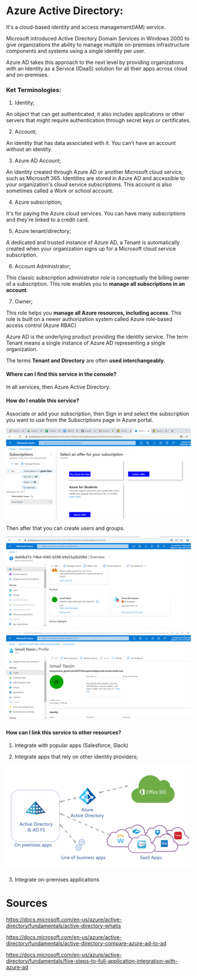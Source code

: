  # Azure Active Directory:

It's a cloud-based identity and access management(IAM) service.

Microsoft introduced Active Directory Domain Services in Windows 2000 to give organizations the ability to manage multiple on-premises infrastructure components and systems using a single identity per user.

Azure AD takes this approach to the next level by providing organizations with an Identity as a Service (IDaaS) solution for all their apps across cloud and on-premises.

 ### Ket Terminologies:

 
 1. Identity;
 
An object that can get authenticated, it also includes applications or other servers that might require authentication through secret keys or certificates.

2. Account;

An identity that has data associated with it. You can't have an account without an identity.


3. Azure AD Account;

An identity created through Azure AD or another Microsoft cloud service, such as Microsoft 365. Identities are stored in Azure AD and accessible to your organization's cloud service subscriptions. This account is also sometimes called a Work or school account.

4. Azure subscription;

It's for paying the Azure cloud services. You can have many subscriptions and they're linked to a credit card.

5. Azure tenant/directory; 

A dedicated and trusted instance of Azure AD, a Tenant is automatically created when your organization signs up for a Microsoft cloud service subscription.


6. Account Administrator;

This classic subscription administrator role is conceptually the billing owner of a subscription. This role enables you to **manage all subscriptions in an account**.

7. Owner;

This role helps you **manage all Azure resources, including access**. This role is built on a newer authorization system called Azure role-based access control (Azure RBAC)



Azure AD is the underlying product providing the identity service.
The term Tenant means a single instance of Azure AD representing a single organization.

The terms **Tenant and Directory** are often **used interchangeably**.

#### Where can I find this service in the console?

In all services, then Azure Active Directory.
#### How do I enable this service?


Associate or add your subscription, then Sign in and select the subscription you want to use from the Subscriptions page in Azure portal.

![AzureactiveD](../../00_includes/AZAAD01.png)

Then after that you can create users and groups.

![AzureactiveDpage](../../00_includes/AZAAD02.png)

![groupmember](../../00_includes/AZAAD03.png)


#### How can I link this service to other resources?          

1. Integrate with popular apps (Salesforce, Slack)

2. Integrate apps that rely on other identity providers;

![AzureActiveDintegrate](../../00_includes/AZAADfoto1.png)

3. Integrate on-premises applications

 # Sources

 https://docs.microsoft.com/en-us/azure/active-directory/fundamentals/active-directory-whatis

 https://docs.microsoft.com/en-us/azure/active-directory/fundamentals/active-directory-compare-azure-ad-to-ad

 https://docs.microsoft.com/en-us/azure/active-directory/fundamentals/five-steps-to-full-application-integration-with-azure-ad
